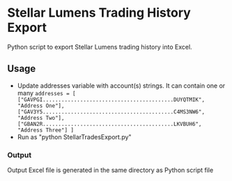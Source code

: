 # Stellar Lumens Trading History Export
Python script to export Stellar Lumens trading history into Excel.


## Usage
- Update addresses variable with account(s) strings. It can contain one or many
`addresses = [
    ["GAVPGI..........................................DUYQTMIK", "Address One"],
    ["GAV3Y5..........................................C4MS3NW6", "Address Two"],
    ["GBAN2R..........................................LKVBUH6", "Address Three"]
]`
- Run as "python StellarTradesExport.py"

### Output
Output Excel file is generated in the same directory as Python script file
